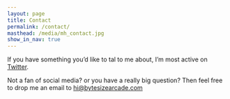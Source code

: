 ```yaml
---
layout: page
title: Contact
permalink: /contact/
masthead: /media/mh_contact.jpg
show_in_nav: true
---
```


If you have something you’d like to tal to me about, I’m most active on [Twitter](https://twitter.com/bytesizearcade).

Not a fan of social media? or you have a really big question? Then feel free to drop me an email to [hi@bytesizearcade.com](mailto:hi@bytesizearcade.com)